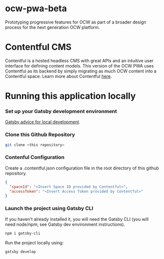 # ocw-pwa-beta
Prototyping progressive features for OCW as part of a broader design process for the next generation OCW platform.

# Contentful CMS
Contentful is a hosted headless CMS with great APIs and an intuitive user interface for defining content models. This version of the OCW PWA uses Contentful as its backend by simply migrating as much OCW content into a Contentful space. Learn more about Contentful [here](https://www.contentful.com/).

# Running this application locally
### Set up your Gatsby development environment
[Gatsby advice for local development](https://www.gatsbyjs.org/tutorial/part-zero/).

### Clone this Github Repository
```bash
git clone <this repository>
```
### Contenful Configuration 
Create a .contentful.json configuration file in the root directory of this github repository.
```JSON
{
  "spaceId": "<Insert Space ID provided by Contentful>",
  "accessToken": "<Insert Access Token provided by Contentful>"
}
```
### Launch the project using Gatsby CLI
If you haven't already installed it, you will need the Gatsby CLI (you will need node/npm; see Gatsby dev environment instructions).
```bash
npm i gatsby-cli
```

Run the project locally using:
```bash
gatsby develop
```
